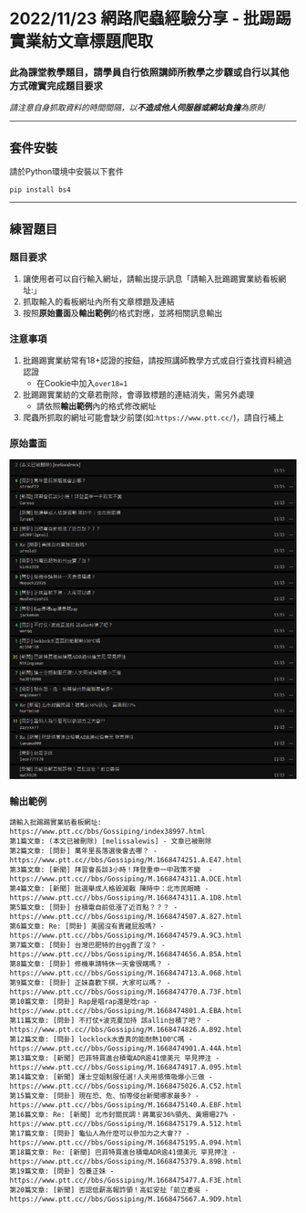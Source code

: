 # **2022/11/23 網路爬蟲經驗分享 - 批踢踢實業紡文章標題爬取**

### **此為課堂教學題目，請學員自行依照講師所教學之步驟或自行以其他方式確實完成題目要求**

_請注意自身抓取資料的時間間隔，以**不造成他人伺服器或網站負擔**為原則_

***

## **套件安裝**
請於Python環境中安裝以下套件
```
pip install bs4
```

***

## **練習題目**
### **題目要求**
1. 讓使用者可以自行輸入網址，請輸出提示訊息「請輸入批踢踢實業紡看板網址:」
2. 抓取輸入的看板網址內所有文章標題及連結
3. 按照**原始畫面**及**輸出範例**的格式對應，並將相關訊息輸出

### **注意事項**
1. 批踢踢實業紡常有18+認證的按鈕，請按照講師教學方式或自行查找資料繞過認證
    * 在Cookie中加入`over18=1`
2. 批踢踢實業紡的文章若刪除，會導致標題的連結消失，需另外處理
    * 請依照**輸出範例**內的格式修改網址
3. 爬蟲所抓取的網址可能會缺少前墜(如:`https://www.ptt.cc/`)，請自行補上

### **原始畫面**
![Originial Information](./README/original%20information.png)

### **輸出範例**
```
請輸入批踢踢實業紡看板網址: https://www.ptt.cc/bbs/Gossiping/index38997.html
第1篇文章: (本文已被刪除) [melissalewis] - 文章已被刪除
第2篇文章: [問卦] 萬年里長落選後會去哪？ - https://www.ptt.cc//bbs/Gossiping/M.1668474251.A.E47.html
第3篇文章: [新聞] 拜習會長談3小時！拜登重申一中政策不變  - https://www.ptt.cc//bbs/Gossiping/M.1668474311.A.DCE.html
第4篇文章: [新聞] 批選舉成人格毀滅戰 陳時中：北市民眼睛 - https://www.ptt.cc//bbs/Gossiping/M.1668474311.A.1D8.html
第5篇文章: [問卦] 台積電自前低漲了近百點？？？ - https://www.ptt.cc//bbs/Gossiping/M.1668474507.A.827.html
第6篇文章: Re: [問卦] 美國沒有賣雞屁股嗎? - https://www.ptt.cc//bbs/Gossiping/M.1668474579.A.9C3.html
第7篇文章: [問卦] 台灣巴肥特的台gg賣了沒？ - https://www.ptt.cc//bbs/Gossiping/M.1668474656.A.B5A.html
第8篇文章: [問卦] 修機車請特休一天會很瞎嗎？ - https://www.ptt.cc//bbs/Gossiping/M.1668474713.A.068.html
第9篇文章: [問卦] 正妹喜歡下棋，大家可以嗎？ - https://www.ptt.cc//bbs/Gossiping/M.1668474770.A.73F.html
第10篇文章: [問卦] Rap是唱rap還是唸rap - https://www.ptt.cc//bbs/Gossiping/M.1668474801.A.EBA.html
第11篇文章: [問卦] 不打仗+波克夏加持 該allin台積了吧？ - https://www.ptt.cc//bbs/Gossiping/M.1668474826.A.B92.html
第12篇文章: [問卦] locklock水壺真的能耐熱100℃嗎 - https://www.ptt.cc//bbs/Gossiping/M.1668474901.A.44A.html
第13篇文章: [新聞] 巴菲特買進台積電ADR逾41億美元 罕見押注 - https://www.ptt.cc//bbs/Gossiping/M.1668474917.A.095.html
第14篇文章: [新聞] 護士空姐制服任選!人夫用感情吸爆小三做 - https://www.ptt.cc//bbs/Gossiping/M.1668475026.A.C52.html
第15篇文章: [問卦] 現在恐、危、怕等侵台新聞哪家最多? - https://www.ptt.cc//bbs/Gossiping/M.1668475140.A.E8F.html
第16篇文章: Re: [新聞] 北市封關民調！蔣萬安36%領先、黃珊珊27% - https://www.ptt.cc//bbs/Gossiping/M.1668475179.A.512.html
第17篇文章: [問卦] 龜仙人為什麼可以參加力之大會?? - https://www.ptt.cc//bbs/Gossiping/M.1668475195.A.094.html
第18篇文章: Re: [新聞] 巴菲特買進台積電ADR逾41億美元 罕見押注 - https://www.ptt.cc//bbs/Gossiping/M.1668475379.A.89B.html
第19篇文章: [問卦] 包養正妹 - https://www.ptt.cc//bbs/Gossiping/M.1668475477.A.F3E.html
第20篇文章: [新聞] 否認低薪高報詐領！高虹安扯「前立委吳 - https://www.ptt.cc//bbs/Gossiping/M.1668475667.A.9D9.html
```
